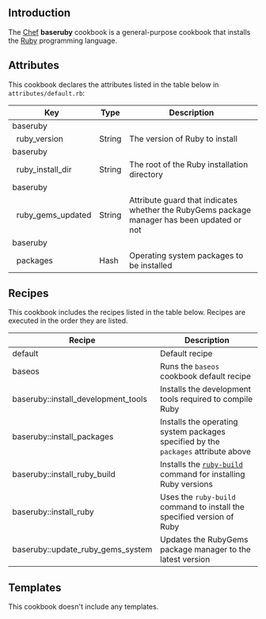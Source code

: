 Introduction
------------

The [Chef](https://www.chef.io/) **baseruby** cookbook is a general-purpose cookbook that installs the [Ruby](https://www.ruby-lang.org/en/) programming language.

Attributes
----------

This cookbook declares the attributes listed in the table below in `attributes/default.rb`:

|Key|Type|Description|
|---|----|-----------|
|baseruby
  ruby\_version|String|The version of Ruby to install|
|baseruby
  ruby\_install\_dir|String|The root of the Ruby installation directory|
|baseruby
  ruby\_gems\_updated|String|Attribute guard that indicates whether the RubyGems package manager has been updated or not|
|baseruby
  packages|Hash|Operating system packages to be installed|

Recipes
-------

This cookbook includes the recipes listed in the table below. Recipes are executed in the order they are listed.

|Recipe|Description|
|------|-----------|
|default|Default recipe|
|baseos|Runs the `baseos` cookbook default recipe|
|baseruby::install\_development\_tools|Installs the development tools required to compile Ruby|
|baseruby::install\_packages|Installs the operating system packages specified by the `packages` attribute above|
|baseruby::install\_ruby\_build|Installs the [`ruby-build`](https://github.com/sstephenson/ruby-build) command for installing Ruby versions|
|baseruby::install\_ruby|Uses the `ruby-build` command to install the specified version of Ruby|
|baseruby::update\_ruby\_gems\_system|Updates the RubyGems package manager to the latest version|

Templates
---------

This cookbook doesn't include any templates.
